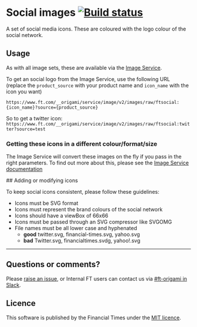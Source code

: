 # Social images [![Build status](https://img.shields.io/circleci/project/Financial-Times/social-images.svg)](https://circleci.com/gh/Financial-Times/social-images)

A set of social media icons. These are coloured with the logo colour of the social network.

## Usage

As with all image sets, these are available via the [Image Service](https://www.ft.com/__origami/service/image/v2).

To get an social logo from the Image Service, use the following URL (replace the `product_source` with your product name and `icon_name` with the icon you want)

`https://www.ft.com/__origami/service/image/v2/images/raw/ftsocial:{icon_name}?source={product_source}`

So to get a twitter icon:
`https://www.ft.com/__origami/service/image/v2/images/raw/ftsocial:twitter?source=test`


### Getting these icons in a different colour/format/size

The Image Service will convert these images on the fly if you pass in the right parameters. To find out more about this, please see the [Image Service documentation](https://www.ft.com/__origami/service/image/v2/docs/api)

## Adding or modifying icons

To keep social icons consistent, please follow these guidelines:

- Icons must be SVG format
- Icons must represent the brand colours of the social network
- Icons should have a viewBox of 66x66
- Icons must be passed through an SVG compressor like SVGOMG
- File names must be all lower case and hyphenated
  - **good** twitter.svg, financial-times.svg, yahoo.svg
  - **bad** Twitter.svg, financialtimes.svdg, yahoo!.svg

---
## Questions or comments?

Please [raise an issue](https://github.com/financial-times/social-images/issues), or Internal FT users can contact us via [#ft-origami in Slack](https://financialtimes.slack.com/messages/ft-origami/).

## Licence

This software is published by the Financial Times under the [MIT licence](http://opensource.org/licenses/MIT).
